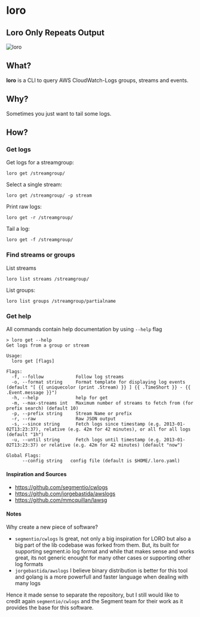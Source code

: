 # loro

## Loro Only Repeats Output

![loro](https://media.giphy.com/media/5PSPV1ucLX31u/giphy-downsized.gif)

## What?

**loro** is a CLI to query AWS CloudWatch-Logs groups, streams and events.

## Why?

Sometimes you just want to tail some logs.

## How?

### Get logs

Get logs for a streamgroup:

```
loro get /streamgroup/
```

Select a single stream:

```
loro get /streamgroup/ -p stream
```

Print raw logs:

```
loro get -r /streamgroup/
```

Tail a log:

```
loro get -f /streamgroup/
```

### Find streams or groups

List streams

```
loro list streams /streamgroup/
```

List groups:

```
loro list groups /streamgroup/partialname
```

### Get help

All commands contain help documentation by using `--help` flag

```
> loro get --help
Get logs from a group or stream

Usage:
  loro get [flags]

Flags:
  -f, --follow            Follow log streams
  -o, --format string     Format template for displaying log events (default "[ {{ uniquecolor (print .Stream) }} ] {{ .TimeShort }} - {{ .Event.message }}")
  -h, --help              help for get
  -m, --max-streams int   Maximum number of streams to fetch from (for prefix search) (default 10)
  -p, --prefix string     Stream Name or prefix
  -r, --raw               Raw JSON output
  -s, --since string      Fetch logs since timestamp (e.g. 2013-01-02T13:23:37), relative (e.g. 42m for 42 minutes), or all for all logs (default "1h")
  -u, --until string      Fetch logs until timestamp (e.g. 2013-01-02T13:23:37) or relative (e.g. 42m for 42 minutes) (default "now")

Global Flags:
      --config string   config file (default is $HOME/.loro.yaml)
```

#### Inspiration and Sources

- https://github.com/segmentio/cwlogs
- https://github.com/jorgebastida/awslogs
- https://github.com/mmcquillan/lawsg

#### Notes

Why create a new piece of software?

- `segmentio/cwlogs` Is great, not only a big inspiration for LORO but also a big part of the lib codebase was forked from them. But, its built for supporting segment.io log format and while that makes sense and works great, its not generic enought for many other cases or supporting other log formats
- `jorgebastida/awslogs` I believe binary distribution is better for this tool and golang is a more powerfull and faster language when dealing with many logs

Hence it made sense to separate the repository, but I still would like to credit again `segmentio/cwlogs` and the Segment team for their work as it provides the base for this software.
